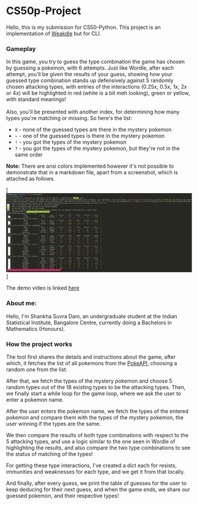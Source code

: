 # CS50p-Project

Hello, this is my submission for CS50-Python. This project is an implementation of [Weakdle](https://dentotino.com/weakdle) but for CLI.

### Gameplay
In this game, you try to guess the type combination the game has chosen by guessing a pokemon, with 6 attempts. Just like Wordle, after each attempt, you'll be given the results of your guess, showing how your guessed type combination stands up defensively against 5 randomly chosen attacking types, with entries of the interactions (0.25x, 0.5x, 1x, 2x or 4x) will be highlighted in red (white is a bit meh looking), green or yellow, with standard meanings!  
\
Also, you'll be presented with another index, for determining how many types you're matching or missing. So here's the list:

- `X`  - none of the guessed types are there in the mystery pokemon
- `~`  - one of the guessed types is there in the mystery pokemon
- `!`  - you got the types of the mystery pokemon
- `?`  - you got the types of the mystery pokemon, but they're not in the same order

**Note:** There are ansi colors implemented however it's not possible to demonstrate that in a markdown file, apart from a screenshot, which is attached as follows.  

[![Screenshot](./demo_image.png)]

The demo video is linked [here](https://youtube.com)

### About me:
Hello, I'm Shankha Suvra Dam, an undergraduate student at the Indian Statistical Institute, Bangalore Centre, currently doing a Bachelors in Mathematics (Honours).

### How the project works
The tool first shares the details and instructions about the game, after which, it fetches the list of all pokemons from the [PokeAPI](https://pokeapi.co/), choosing a random one from the list.  

After that, we fetch the types of the mystery pokemon and choose 5 random types out of the 18 existing types to be the attacking types. Then, we finally start a while loop for the game loop, where we ask the user to enter a pokemon name.  

After the user enters the pokemon name, we fetch the types of the entered pokemon and compare them with the types of the mystery pokemon, the user winning if the types are the same.  

We then compare the results of both type combinations with respect to the 5 attacking types, and use a logic similar to the one seen in Wordle of highlighting the results, and also compare the two type combinations to see the status of matching of the types!  

For getting these type interactions, I've created a dict each for resists, immunities and weaknesses for each type, and we get it from that locally.  

And finally, after every guess, we print the table of guesses for the user to keep deducing for their next guess, and when the game ends, we share our guessed pokemon, and their respective types!